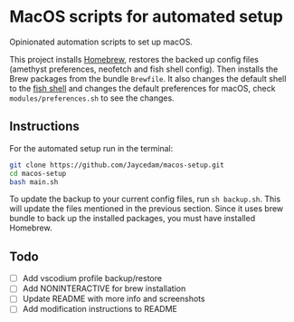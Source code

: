 # MacOS scripts for automated setup

Opinionated automation scripts to set up macOS.  

This project installs [Homebrew](https://brew.sh), restores the backed up config files (amethyst preferences, neofetch and fish shell config). Then installs the Brew packages from the bundle `Brewfile`. It also changes the default shell to the [fish shell](https://fishshell.com) and changes the default preferences for macOS, check `modules/preferences.sh` to see the changes.

## Instructions

For the automated setup run in the terminal:

```sh
git clone https://github.com/Jaycedam/macos-setup.git
cd macos-setup
bash main.sh
```

To update the backup to your current config files, run `sh backup.sh`. This will update the files mentioned in the previous section. Since it uses brew bundle to back up the installed packages, you must have installed Homebrew.

## Todo
- [ ] Add vscodium profile backup/restore
- [ ] Add NONINTERACTIVE for brew installation
- [ ] Update README with more info and screenshots
- [ ] Add modification instructions to README